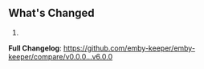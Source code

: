 ## What's Changed

1.

**Full Changelog**: https://github.com/emby-keeper/emby-keeper/compare/v0.0.0...v6.0.0
